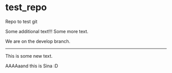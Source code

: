 # test_repo
Repo to test git

Some additional text!!!
Some more text.

We are on the develop branch.

--------------------------

This is some new text.



AAAAaand this is Sina :D
